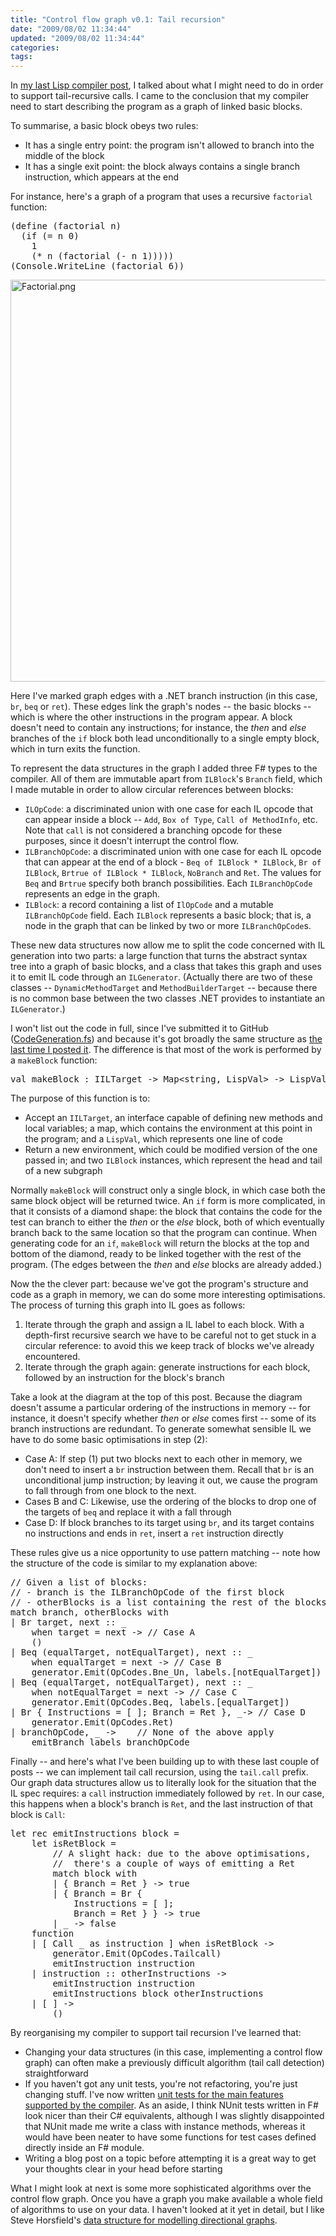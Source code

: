 ```yaml
---
title: "Control flow graph v0.1: Tail recursion"
date: "2009/08/02 11:34:44"
updated: "2009/08/02 11:34:44"
categories: 
tags: 
---
```

In [my last Lisp compiler post](http://www.partario.com/blog/2009/07/whats-a-control-flow-graph.html), I talked about what I might need to do in order to support tail-recursive calls. I came to the conclusion that my compiler need to start describing the program as a graph of linked basic blocks.

To summarise, a basic block obeys two rules:

* It has a single entry point: the program isn't allowed to branch into the middle of the block
* It has a single exit point: the block always contains a single branch instruction, which appears at the end

For instance, here's a graph of a program that uses a recursive `factorial` function:

<pre class="brush: plain">
(define (factorial n)
  (if (= n 0) 
    1 
    (* n (factorial (- n 1)))))
(Console.WriteLine (factorial 6))
</pre>
<span class="mt-enclosure mt-enclosure-image" style="display: inline;"><img alt="Factorial.png" src="http://www.partario.com/blog/2009/08/02/Factorial.png" width="543" height="643" class="mt-image-none" style="" /></span>

Here I've marked graph edges with a .NET branch instruction (in this case, `br`, `beq` or `ret`). These edges link the graph's nodes -- the basic blocks -- which is where the other instructions in the program appear. A block doesn't need to contain any instructions; for instance, the _then_ and _else_ branches of the `if` block both lead unconditionally to a single empty block, which in turn exits the function.

To represent the data structures in the graph I added three F# types to the compiler. All of them are immutable apart from `ILBlock`'s `Branch` field, which I made mutable in order to allow circular references between blocks:

* `ILOpCode`: a discriminated union with one case for each IL opcode that can appear inside a block -- `Add`, `Box of Type`, `Call of MethodInfo`, etc. Note that `call` is not considered a branching opcode for these purposes, since it doesn't interrupt the control flow.
* `ILBranchOpCode`: a discriminated union with one case for each IL opcode that can appear at the end of a block - `Beq of ILBlock * ILBlock`, `Br of ILBlock`, `Brtrue of ILBlock * ILBlock`, `NoBranch` and `Ret`. The values for `Beq` and `Brtrue` specify both branch possibilities. Each `ILBranchOpCode` represents an edge in the graph.
* `ILBlock`: a record containing a list of `IlOpCode` and a mutable `ILBranchOpCode` field. Each `ILBlock` represents a basic block; that is, a node in the graph that can be linked by two or more `ILBranchOpCode`s.

These new data structures now allow me to split the code concerned with IL generation into two parts: a large function that turns the abstract syntax tree into a graph of basic blocks, and a class that takes this graph and uses it to emit IL code through an `ILGenerator`. (Actually there are two of these classes -- `DynamicMethodTarget` and `MethodBuilderTarget` -- because there is no common base between the two classes .NET provides to instantiate an `ILGenerator`.)

I won't list out the code in full, since I've submitted it to GitHub ([CodeGeneration.fs](http://github.com/timrobinson/fsharp-lisp/blob/cbabb14119c6438126bb563f4e737d5847d0827f/Core/CodeGenerator.fs)) and because it's got broadly the same structure as [the last time I posted it](http://www.partario.com/blog/2009/06/lisp-compiler-in-f-il-generation.html). The difference is that most of the work is performed by a `makeBlock` function:

<pre class="brush: fsharp">
val makeBlock : IILTarget -> Map&lt;string, LispVal&gt; -> LispVal -> Map&lt;string, LispVal&gt; * ILBlock * ILBlock
</pre>

The purpose of this function is to:

* Accept an `IILTarget`, an interface capable of defining new methods and local variables; a map, which contains the environment at this point in the program; and a `LispVal`, which represents one line of code
* Return a new environment, which could be modified version of the one passed in; and two `ILBlock` instances, which represent the head and tail of a new subgraph

Normally `makeBlock` will construct only a single block, in which case both the same block object will be returned twice. An `if` form is more complicated, in that it consists of a diamond shape: the block that contains the code for the test can branch to either the _then_ or the _else_ block, both of which eventually branch back to the same location so that the program can continue. When generating code for an `if`, `makeBlock` will return the blocks at the top and bottom of the diamond, ready to be linked together with the rest of the program. (The edges between the _then_ and _else_ blocks are already added.)

Now the the clever part: because we've got the program's structure and code as a graph in memory, we can do some more interesting optimisations. The process of turning this graph into IL goes as follows:

1. Iterate through the graph and assign a IL label to each block. With a depth-first recursive search we have to be careful not to get stuck in a circular reference: to avoid this we keep track of blocks we've already encountered.
2. Iterate through the graph again: generate instructions for each block, followed by an instruction for the block's branch

Take a look at the diagram at the top of this post. Because the diagram doesn't assume a particular ordering of the instructions in memory -- for instance, it doesn't specify whether _then_ or _else_ comes first -- some of its branch instructions are redundant. To generate somewhat sensible IL we have to do some basic optimisations in step (2):

* <span class="alt">Case A:</span> If step (1) put two blocks next to each other in memory, we don't need to insert a `br` instruction between them. Recall that `br` is an unconditional jump instruction; by leaving it out, we cause the program to fall through from one block to the next.
* <span class="alt">Cases B and C:</span> Likewise, use the ordering of the blocks to drop one of the targets of `beq` and replace it with a fall through
* <span class="alt">Case D:</span> If block branches to its target using `br`, and its target contains no instructions and ends in `ret`, insert a `ret` instruction directly

These rules give us a nice opportunity to use pattern matching -- note how the structure of the code is similar to my explanation above:

<pre class="brush: fsharp">
// Given a list of blocks:
// - branch is the ILBranchOpCode of the first block
// - otherBlocks is a list containing the rest of the blocks
match branch, otherBlocks with
| Br target, next :: _ 
    when target = next -&gt; // Case A
    ()
| Beq (equalTarget, notEqualTarget), next :: _ 
    when equalTarget = next -&gt; // Case B
    generator.Emit(OpCodes.Bne_Un, labels.[notEqualTarget])
| Beq (equalTarget, notEqualTarget), next :: _ 
    when notEqualTarget = next -&gt; // Case C
    generator.Emit(OpCodes.Beq, labels.[equalTarget])
| Br { Instructions = [ ]; Branch = Ret }, _-&gt; // Case D
    generator.Emit(OpCodes.Ret)
| branchOpCode, _ -&gt;    // None of the above apply
    emitBranch labels branchOpCode
</pre>

Finally -- and here's what I've been building up to with these last couple of posts -- we can implement tail call recursion, using the `tail.call` prefix. Our graph data structures allow us to literally look for the situation that the IL spec requires: a `call` instruction immediately followed by `ret`. In our case, this happens when a block's branch is `Ret`, and the last instruction of that block is `Call`:

<pre class="brush: fsharp">
let rec emitInstructions block = 
    let isRetBlock =
        // A slight hack: due to the above optimisations,
        //  there's a couple of ways of emitting a Ret
        match block with
        | { Branch = Ret } -&gt; true
        | { Branch = Br {
            Instructions = [ ]; 
            Branch = Ret } } -&gt; true
        | _ -&gt; false
    function
    | [ Call _ as instruction ] when isRetBlock -&gt;
        generator.Emit(OpCodes.Tailcall)
        emitInstruction instruction
    | instruction :: otherInstructions -&gt;
        emitInstruction instruction
        emitInstructions block otherInstructions
    | [ ] -&gt;
        ()
</pre>

By reorganising my compiler to support tail recursion I've learned that:

* Changing your data structures (in this case, implementing a control flow graph) can often make a previously difficult algorithm (tail call detection) straightforward
* If you haven't got any unit tests, you're not refactoring, you're just changing stuff. I've now written [unit tests for the main features supported by the compiler](http://github.com/timrobinson/fsharp-lisp/blob/cbabb14119c6438126bb563f4e737d5847d0827f/Core.UnitTests/CompilerTests.fs). As an aside, I think NUnit tests written in F# look nicer than their C# equivalents, although I was slightly disappointed that NUnit made me write a class with instance methods, whereas it would have been neater to have some functions for test cases defined directly inside an F# module.
* Writing a blog post on a topic before attempting it is a great way to get your thoughts clear in your head before starting

What I might look at next is some more sophisticated algorithms over the control flow graph. Once you have a graph you make available a whole field of algorithms to use on your data. I haven't looked at it yet in detail, but I like Steve Horsfield's [data structure for modelling directional graphs](http://stevehorsfield.wordpress.com/2009/07/27/f-a-data-structure-for-modelling-directional-graphs/).
